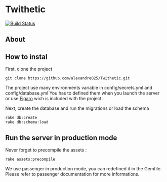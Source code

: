 # Twithetic

[![Build Status](https://travis-ci.com/alexandre025/Twithetic.svg?token=ZjFQNPV9JWmqpBcvXRTc&branch=master)](https://travis-ci.com/alexandre025/Twithetic)

## About

## How to instal

First, clone the project
````
git clone https://github.com/alexandre025/Twithetic.git
````

The project use many environments variable in config/secrets.yml and config/database.yml
You has to defined them when you launch the server or use [Figaro](https://github.com/laserlemon/figaro) wich is included with the project.

Next, create the database and run the migrations or load the schema
````
rake db:create
rake db:schema:load
````

## Run the server in production mode

Never forget to precompile the assets :
```
rake assets:precompile
````

We use passenger in production mode, you can redefined it in the Gemfile.
Please refer to passenger documentation for more informations.

